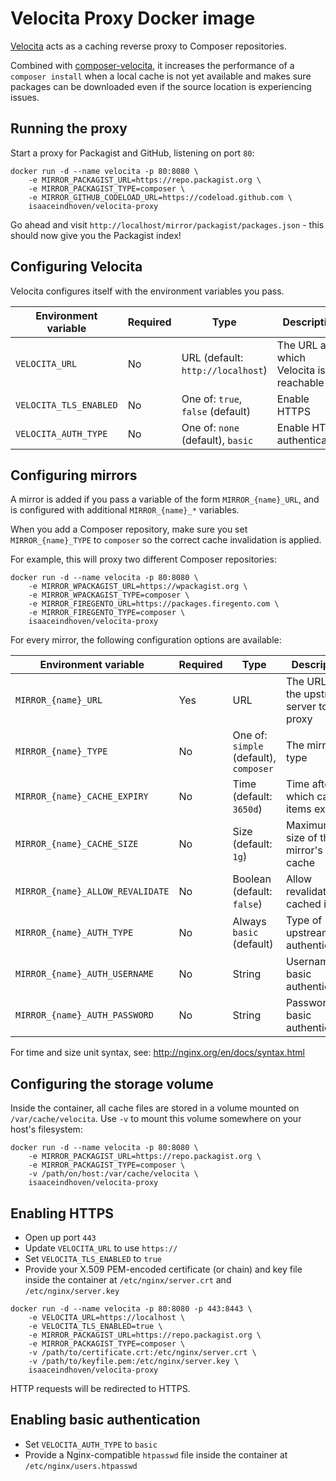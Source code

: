 # Velocita Proxy Docker image

[Velocita](https://github.com/isaaceindhoven/velocita-proxy) acts as a caching reverse proxy to Composer repositories.

Combined with [composer-velocita](https://github.com/isaaceindhoven/composer-velocita), it increases the performance
of a `composer install` when a local cache is not yet available and makes sure packages can be downloaded even if the
source location is experiencing issues.

## Running the proxy

Start a proxy for Packagist and GitHub, listening on port `80`:

```
docker run -d --name velocita -p 80:8080 \
    -e MIRROR_PACKAGIST_URL=https://repo.packagist.org \
    -e MIRROR_PACKAGIST_TYPE=composer \
    -e MIRROR_GITHUB_CODELOAD_URL=https://codeload.github.com \
    isaaceindhoven/velocita-proxy
```

Go ahead and visit `http://localhost/mirror/packagist/packages.json` - this should now give you the Packagist index!

## Configuring Velocita

Velocita configures itself with the environment variables you pass.

| Environment variable   | Required | Type                              | Description                            |
| ---------------------- | -------- | --------------------------------- | -------------------------------------- |
| `VELOCITA_URL`         | No       | URL (default: `http://localhost`) | The URL at which Velocita is reachable |
| `VELOCITA_TLS_ENABLED` | No       | One of: `true`, `false` (default) | Enable HTTPS                           |
| `VELOCITA_AUTH_TYPE`   | No       | One of: `none` (default), `basic` | Enable HTTP authentication             |

## Configuring mirrors

A mirror is added if you pass a variable of the form `MIRROR_{name}_URL`, and is configured with additional
`MIRROR_{name}_*` variables.

When you add a Composer repository, make sure you set `MIRROR_{name}_TYPE` to `composer` so the correct cache
invalidation is applied.

For example, this will proxy two different Composer repositories:

```
docker run -d --name velocita -p 80:8080 \
    -e MIRROR_WPACKAGIST_URL=https://wpackagist.org \
    -e MIRROR_WPACKAGIST_TYPE=composer \
    -e MIRROR_FIREGENTO_URL=https://packages.firegento.com \
    -e MIRROR_FIREGENTO_TYPE=composer \
    isaaceindhoven/velocita-proxy
```

For every mirror, the following configuration options are available:

| Environment variable             | Required | Type                                   | Description                             |
| -------------------------------- | -------- | -------------------------------------- | --------------------------------------- |
| `MIRROR_{name}_URL`              | Yes      | URL                                    | The URL of the upstream server to proxy |
| `MIRROR_{name}_TYPE`             | No       | One of: `simple` (default), `composer` | The mirror type                         |
| `MIRROR_{name}_CACHE_EXPIRY`     | No       | Time (default: `3650d`)                | Time after which cached items expire    |
| `MIRROR_{name}_CACHE_SIZE`       | No       | Size (default: `1g`)                   | Maximum size of this mirror's cache     |
| `MIRROR_{name}_ALLOW_REVALIDATE` | No       | Boolean (default: `false`)             | Allow revalidation of cached items      |
| `MIRROR_{name}_AUTH_TYPE`        | No       | Always `basic` (default)               | Type of upstream authentication         |
| `MIRROR_{name}_AUTH_USERNAME`    | No       | String                                 | Username for basic authentication       |
| `MIRROR_{name}_AUTH_PASSWORD`    | No       | String                                 | Password for basic authentication       |

For time and size unit syntax, see: http://nginx.org/en/docs/syntax.html

## Configuring the storage volume

Inside the container, all cache files are stored in a volume mounted on `/var/cache/velocita`. Use `-v` to mount this
volume somewhere on your host's filesystem:

```
docker run -d --name velocita -p 80:8080 \
    -e MIRROR_PACKAGIST_URL=https://repo.packagist.org \
    -e MIRROR_PACKAGIST_TYPE=composer \
    -v /path/on/host:/var/cache/velocita \
    isaaceindhoven/velocita-proxy
```

## Enabling HTTPS

* Open up port `443`
* Update `VELOCITA_URL` to use `https://`
* Set `VELOCITA_TLS_ENABLED` to `true`
* Provide your X.509 PEM-encoded certificate (or chain) and key file inside the container at `/etc/nginx/server.crt`
  and `/etc/nginx/server.key`

```
docker run -d --name velocita -p 80:8080 -p 443:8443 \
    -e VELOCITA_URL=https://localhost \
    -e VELOCITA_TLS_ENABLED=true \
    -e MIRROR_PACKAGIST_URL=https://repo.packagist.org \
    -e MIRROR_PACKAGIST_TYPE=composer \
    -v /path/to/certificate.crt:/etc/nginx/server.crt \
    -v /path/to/keyfile.pem:/etc/nginx/server.key \
    isaaceindhoven/velocita-proxy
```

HTTP requests will be redirected to HTTPS.

## Enabling basic authentication

* Set `VELOCITA_AUTH_TYPE` to `basic`
* Provide a Nginx-compatible `htpasswd` file inside the container at `/etc/nginx/users.htpasswd`
